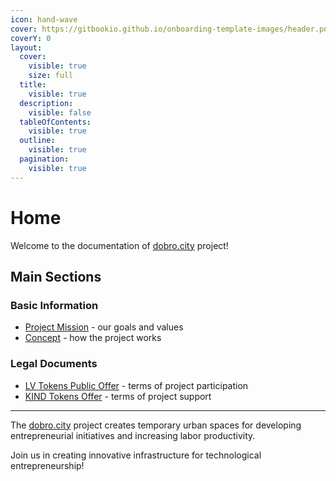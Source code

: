 ```yaml
---
icon: hand-wave
cover: https://gitbookio.github.io/onboarding-template-images/header.png
coverY: 0
layout:
  cover:
    visible: true
    size: full
  title:
    visible: true
  description:
    visible: false
  tableOfContents:
    visible: true
  outline:
    visible: true
  pagination:
    visible: true
---
```


# Home

Welcome to the documentation of [dobro.city](https://dobro.city) project!

## Main Sections

### Basic Information
- [Project Mission](/basics/mission.md) - our goals and values
- [Concept](/ru/basics/concept.md) - how the project works

### Legal Documents
- [LV Tokens Public Offer](/ru/offers/LV.md) - terms of project participation
- [KIND Tokens Offer](/offers/KIND.md) - terms of project support

---

The [dobro.city](https://dobro.city) project creates temporary urban spaces for developing entrepreneurial initiatives and increasing labor productivity.

Join us in creating innovative infrastructure for technological entrepreneurship!